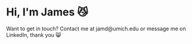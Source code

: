 <h1>Hi, I'm James 😼</h1>
<p>
<!--  
TODO: fill in bio here
--->
</p>
<p>Want to get in touch? Contact me at jamd@umich.edu or message me on LinkedIn, thank you 😸</p>
<!---
qwopp/qwopp is a ✨ special ✨ repository because its `README.md` (this file) appears on your GitHub profile.
You can click the Preview link to take a look at your changes.
--->
